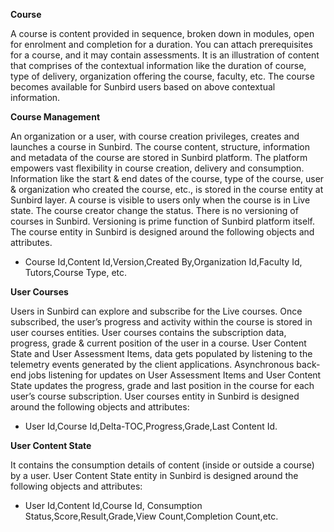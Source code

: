 
**Course**

A course is content provided in sequence, broken down in modules, open for enrolment and completion for a duration. You can attach prerequisites for a course, and it may contain assessments. It is an illustration of content that comprises of the contextual information like the duration of course, type of delivery, organization offering the course, faculty, etc. The course becomes available for Sunbird users based on above contextual information.
 
**Course Management**

An organization or a user, with course creation privileges, creates and launches a course in Sunbird. 
The course content, structure, information and metadata of the course are stored in Sunbird platform. The platform empowers vast flexibility in course creation, delivery and consumption. Information like the start & end dates of the course, type of the course, user & organization who created the course, etc., is stored in the course entity at Sunbird layer. A course is visible to users only when the course is in Live state. The course creator change the status. There is no versioning of courses in Sunbird. Versioning is prime function of Sunbird platform itself.
The course entity in Sunbird is designed around the following objects and attributes.
- Course Id,Content Id,Version,Created By,Organization Id,Faculty Id, Tutors,Course Type, etc.

**User Courses** 

Users in Sunbird can explore and subscribe for the Live courses. Once subscribed, the user’s progress and activity within the course is stored in user courses entities. User courses contains the subscription data, progress, grade & current position of the user in a course. User Content State and User Assessment Items, data gets populated by listening to the telemetry events generated by the client applications. Asynchronous back-end jobs listening for updates on User Assessment Items and User Content State updates the progress, grade and last position in the course for each user’s course subscription.
User courses entity in Sunbird is designed around the following objects and attributes:
- User Id,Course Id,Delta-TOC,Progress,Grade,Last Content Id.

**User Content State**

It contains the consumption details of content (inside or outside a course) by a user. User Content State entity in Sunbird is designed around the following objects and attributes: 
- User Id,Content Id,Course Id, Consumption Status,Score,Result,Grade,View Count,Completion Count,etc.
